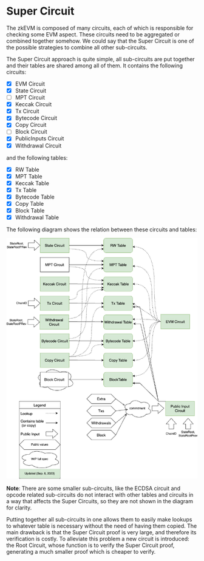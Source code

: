 # Super Circuit

The zkEVM is composed of many circuits, each of which is responsible for checking some EVM aspect.
These circuits need to be aggregated or combined together somehow. We could say that the Super
Circuit is one of the possible strategies to combine all other sub-circuits.

The Super Circuit approach is quite simple, all sub-circuits are put together and their tables are shared among all of them. It contains the following circuits:
 - [x] EVM Circuit
 - [x] State Circuit
 - [ ] MPT Circuit
 - [x] Keccak Circuit
 - [x] Tx Circuit
 - [x] Bytecode Circuit
 - [x] Copy Circuit
 - [ ] Block Circuit
 - [x] PublicInputs Circuit
 - [x] Withdrawal Circuit

 and the following tables:
 - [x] RW Table
 - [x] MPT Table
 - [x] Keccak Table
 - [x] Tx Table
 - [x] Bytecode Table
 - [x] Copy Table
 - [x] Block Table
 - [x] Withdrawal Table

The following diagram shows the relation between these circuits and tables:

![](./super_circuit.png)

**Note**: There are some smaller sub-circuits, like the ECDSA circuit and opcode related
sub-circuits do not interact with other tables and circuits in a way that affects the Super
Circuits, so they are not shown in the diagram for clarity.

Putting together all sub-circuits in one allows them to easily make lookups to whatever table is
necessary without the need of having them copied. The main drawback is that the Super Circuit proof
is very large, and therefore its verification is costly. To alleviate this problem a new circuit is
introduced: the Root Circuit, whose function is to verify the Super Circuit proof, generating a much
smaller proof which is cheaper to verify.
